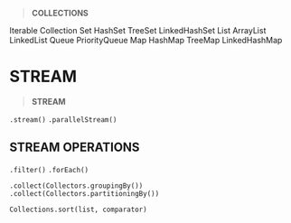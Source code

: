 <!-- https://www.youtube.com/watch?v=viTHc_4XfCA&ab_channel=VisualComputerScience -->
> **COLLECTIONS**

Iterable
Collection
    Set
        HashSet
        TreeSet
        LinkedHashSet
    List
        ArrayList
        LinkedList
    Queue
        PriorityQueue
    Map
        HashMap
        TreeMap
        LinkedHashMap


<!-- https://www.youtube.com/watch?v=2StXP1XaU04&ab_channel=VisualComputerScience -->

# STREAM
> **STREAM**

`.stream()`
`.parallelStream()`

## STREAM OPERATIONS
`.filter()`
`.forEach()`

`.collect(Collectors.groupingBy())`
`.collect(Collectors.partitioningBy())`

`Collections.sort(list, comparator)`